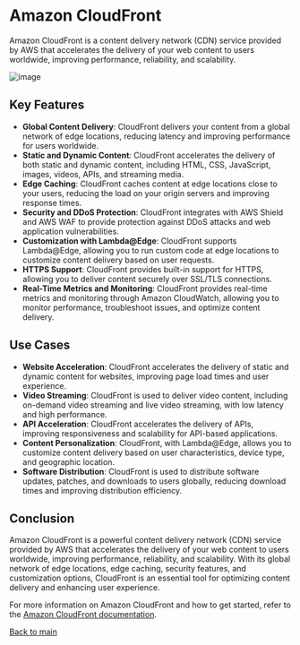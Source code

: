 # Amazon CloudFront

Amazon CloudFront is a content delivery network (CDN) service provided by AWS that accelerates the delivery of your web content to users worldwide, improving performance, reliability, and scalability.

![image](https://github.com/todayisnow/AWS/assets/22843851/8b3c0281-1361-4f3a-9a1c-e616ca30874c)


## Key Features

- **Global Content Delivery**: CloudFront delivers your content from a global network of edge locations, reducing latency and improving performance for users worldwide.
- **Static and Dynamic Content**: CloudFront accelerates the delivery of both static and dynamic content, including HTML, CSS, JavaScript, images, videos, APIs, and streaming media.
- **Edge Caching**: CloudFront caches content at edge locations close to your users, reducing the load on your origin servers and improving response times.
- **Security and DDoS Protection**: CloudFront integrates with AWS Shield and AWS WAF to provide protection against DDoS attacks and web application vulnerabilities.
- **Customization with Lambda@Edge**: CloudFront supports Lambda@Edge, allowing you to run custom code at edge locations to customize content delivery based on user requests.
- **HTTPS Support**: CloudFront provides built-in support for HTTPS, allowing you to deliver content securely over SSL/TLS connections.
- **Real-Time Metrics and Monitoring**: CloudFront provides real-time metrics and monitoring through Amazon CloudWatch, allowing you to monitor performance, troubleshoot issues, and optimize content delivery.

## Use Cases

- **Website Acceleration**: CloudFront accelerates the delivery of static and dynamic content for websites, improving page load times and user experience.
- **Video Streaming**: CloudFront is used to deliver video content, including on-demand video streaming and live video streaming, with low latency and high performance.
- **API Acceleration**: CloudFront accelerates the delivery of APIs, improving responsiveness and scalability for API-based applications.
- **Content Personalization**: CloudFront, with Lambda@Edge, allows you to customize content delivery based on user characteristics, device type, and geographic location.
- **Software Distribution**: CloudFront is used to distribute software updates, patches, and downloads to users globally, reducing download times and improving distribution efficiency.

## Conclusion

Amazon CloudFront is a powerful content delivery network (CDN) service provided by AWS that accelerates the delivery of your web content to users worldwide, improving performance, reliability, and scalability. With its global network of edge locations, edge caching, security features, and customization options, CloudFront is an essential tool for optimizing content delivery and enhancing user experience.

For more information on Amazon CloudFront and how to get started, refer to the [Amazon CloudFront documentation](https://docs.aws.amazon.com/AmazonCloudFront/latest/DeveloperGuide/).



[Back to main](readme.md)
